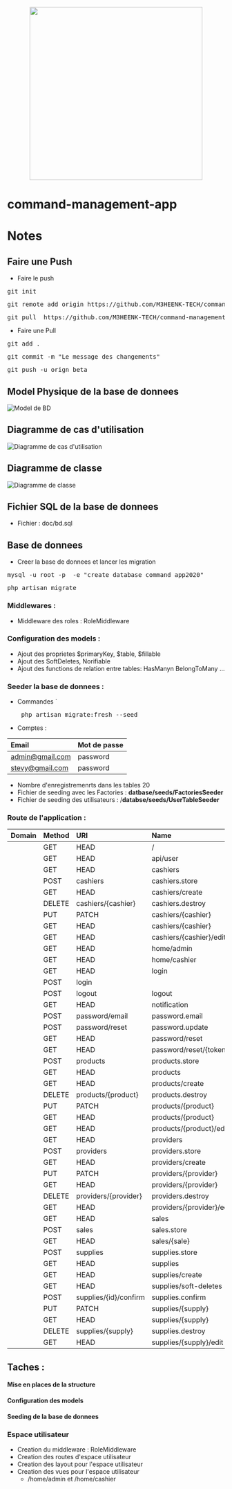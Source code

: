 <p align="center"><img src="https://avatars0.githubusercontent.com/u/45993282?s=200&v=4" width="400"></p>

# command-management-app

# Notes

##  Faire une Push

* Faire le push
<pre>git init</pre>
<pre>git remote add origin https://github.com/M3HEENK-TECH/command-management-app.git</pre>
<pre>git pull  https://github.com/M3HEENK-TECH/command-management-app.git master</pre>

* Faire une Pull
<pre>git add .</pre>
<pre>git commit -m "Le message des changements"</pre>
<pre>git push -u orign beta</pre>

## Model Physique  de la base de donnees
![Model de BD](https://raw.githubusercontent.com/M3HEENK-TECH/command-management-app/master/doc/db_model.png)

## Diagramme de cas d'utilisation
![Diagramme de cas d'utilisation](https://raw.githubusercontent.com/M3HEENK-TECH/command-management-app/master/doc/uc_diagram.jpg)

## Diagramme de classe
![Diagramme de classe](https://raw.githubusercontent.com/M3HEENK-TECH/command-management-app/master/doc/class_dirgram.jpg)


## Fichier SQL de la base de donnees
 * Fichier : doc/bd.sql

## Base  de donnees
* Creer la base de donnees et lancer les migration
<pre>
mysql -u root -p  -e "create database command_app2020"
</pre>
<pre>
php artisan migrate
</pre>

### Middlewares :
* Middleware des roles : RoleMiddleware

### Configuration des models :
* Ajout des proprietes $primaryKey, $table, $fillable
* Ajout des SoftDeletes, Norifiable
* Ajout des functions de relation entre tables: HasManyn BelongToMany ...


### Seeder la base de donnees :
* Commandes 
    `<pre> php artisan migrate:fresh --seed </pre>
* Comptes : 

|Email| Mot de passe|
|:--------|:----------|
|admin@gmail.com| password|
|stevy@gmail.com| password|

* Nombre d'enregistremenrts dans les tables 20 
* Fichier de seeding avec les Factories : **datbase/seeds/FactoriesSeeder**
* Fichier de seeding des utilisateurs : /**databse/seeds/UserTableSeeder**


### Route de l'application :

| Domain | Method    | URI                       | Name                 | Action                                                                 | Middleware                  |
| :------| :---------| :-------------------------|:---------------------|:-----------------------------------------------------------------------| :---------------------------|
|        | GET|HEAD  | /                         |                      | Closure                                                                | web,guest                   |
|        | GET|HEAD  | api/user                  |                      | Closure                                                                | api,auth:api                |
|        | GET|HEAD  | cashiers                  | cashiers.index       | App\Http\Controllers\Resources\CashiersController@index                | web,auth,role:admin         |
|        | POST      | cashiers                  | cashiers.store       | App\Http\Controllers\Resources\CashiersController@store                | web,auth,role:admin         |
|        | GET|HEAD  | cashiers/create           | cashiers.create      | App\Http\Controllers\Resources\CashiersController@create               | web,auth,role:admin         |
|        | DELETE    | cashiers/{cashier}        | cashiers.destroy     | App\Http\Controllers\Resources\CashiersController@destroy              | web,auth,role:admin         |
|        | PUT|PATCH | cashiers/{cashier}        | cashiers.update      | App\Http\Controllers\Resources\CashiersController@update               | web,auth,role:admin         |
|        | GET|HEAD  | cashiers/{cashier}        | cashiers.show        | App\Http\Controllers\Resources\CashiersController@show                 | web,auth,role:admin         |
|        | GET|HEAD  | cashiers/{cashier}/edit   | cashiers.edit        | App\Http\Controllers\Resources\CashiersController@edit                 | web,auth,role:admin         |
|        | GET|HEAD  | home/admin                | home.admin           | App\Http\Controllers\HomeController@adminIndex                         | web,auth,role:admin         |
|        | GET|HEAD  | home/cashier              | home.cashier         | App\Http\Controllers\HomeController@cashierIndex                       | web,auth,role:admin,cashier |
|        | GET|HEAD  | login                     | login                | App\Http\Controllers\Auth\LoginController@showLoginForm                | web,guest                   |
|        | POST      | login                     |                      | App\Http\Controllers\Auth\LoginController@login                        | web,guest                   |
|        | POST      | logout                    | logout               | App\Http\Controllers\Auth\LoginController@logout                       | web                         |
|        | GET|HEAD  | notification              | notification_list    | App\Http\Controllers\NotificationController@list                       | web,auth,role:admin,cashier |
|        | POST      | password/email            | password.email       | App\Http\Controllers\Auth\ForgotPasswordController@sendResetLinkEmail  | web,guest                   |
|        | POST      | password/reset            | password.update      | App\Http\Controllers\Auth\ResetPasswordController@reset                | web,guest                   |
|        | GET|HEAD  | password/reset            | password.request     | App\Http\Controllers\Auth\ForgotPasswordController@showLinkRequestForm | web,guest                   |
|        | GET|HEAD  | password/reset/{token}    | password.reset       | App\Http\Controllers\Auth\ResetPasswordController@showResetForm        | web,guest                   |
|        | POST      | products                  | products.store       | App\Http\Controllers\Resources\ProductsController@store                | web,auth,role:admin         |
|        | GET|HEAD  | products                  | products.index       | App\Http\Controllers\Resources\ProductsController@index                | web,auth,role:admin         |
|        | GET|HEAD  | products/create           | products.create      | App\Http\Controllers\Resources\ProductsController@create               | web,auth,role:admin         |
|        | DELETE    | products/{product}        | products.destroy     | App\Http\Controllers\Resources\ProductsController@destroy              | web,auth,role:admin         |
|        | PUT|PATCH | products/{product}        | products.update      | App\Http\Controllers\Resources\ProductsController@update               | web,auth,role:admin         |
|        | GET|HEAD  | products/{product}        | products.show        | App\Http\Controllers\Resources\ProductsController@show                 | web,auth,role:admin         |
|        | GET|HEAD  | products/{product}/edit   | products.edit        | App\Http\Controllers\Resources\ProductsController@edit                 | web,auth,role:admin         |
|        | GET|HEAD  | providers                 | providers.index      | App\Http\Controllers\Resources\ProvidersController@index               | web,auth,role:admin         |
|        | POST      | providers                 | providers.store      | App\Http\Controllers\Resources\ProvidersController@store               | web,auth,role:admin         |
|        | GET|HEAD  | providers/create          | providers.create     | App\Http\Controllers\Resources\ProvidersController@create              | web,auth,role:admin         |
|        | PUT|PATCH | providers/{provider}      | providers.update     | App\Http\Controllers\Resources\ProvidersController@update              | web,auth,role:admin         |
|        | GET|HEAD  | providers/{provider}      | providers.show       | App\Http\Controllers\Resources\ProvidersController@show                | web,auth,role:admin         |
|        | DELETE    | providers/{provider}      | providers.destroy    | App\Http\Controllers\Resources\ProvidersController@destroy             | web,auth,role:admin         |
|        | GET|HEAD  | providers/{provider}/edit | providers.edit       | App\Http\Controllers\Resources\ProvidersController@edit                | web,auth,role:admin         |
|        | GET|HEAD  | sales                     | sales.index          | App\Http\Controllers\Resources\SalesController@index                   | web,auth,role:admin,cashier |
|        | POST      | sales                     | sales.store          | App\Http\Controllers\Resources\SalesController@store                   | web,auth,role:admin,cashier |
|        | GET|HEAD  | sales/{sale}              | sales.show           | App\Http\Controllers\Resources\SalesController@show                    | web,auth,role:admin,cashier |
|        | POST      | supplies                  | supplies.store       | App\Http\Controllers\Resources\SuppliesController@store                | web,auth,role:admin         |
|        | GET|HEAD  | supplies                  | supplies.index       | App\Http\Controllers\Resources\SuppliesController@index                | web,auth,role:admin         |
|        | GET|HEAD  | supplies/create           | supplies.create      | App\Http\Controllers\Resources\SuppliesController@create               | web,auth,role:admin         |
|        | GET|HEAD  | supplies/soft-deletes     | supplies.SoftDeleted | App\Http\Controllers\Resources\SuppliesController@listWithSoftDeleted  | web,auth,role:admin         |
|        | POST      | supplies/{id}/confirm     | supplies.confirm     | App\Http\Controllers\Resources\SuppliesController@confirm              | web,auth,role:admin         |
|        | PUT|PATCH | supplies/{supply}         | supplies.update      | App\Http\Controllers\Resources\SuppliesController@update               | web,auth,role:admin         |
|        | GET|HEAD  | supplies/{supply}         | supplies.show        | App\Http\Controllers\Resources\SuppliesController@show                 | web,auth,role:admin         |
|        | DELETE    | supplies/{supply}         | supplies.destroy     | App\Http\Controllers\Resources\SuppliesController@destroy              | web,auth,role:admin         |
|        | GET|HEAD  | supplies/{supply}/edit    | supplies.edit        | App\Http\Controllers\Resources\SuppliesController@edit                 | web,auth,role:admin         |

## Taches :

#### Mise en places de la structure

#### Configuration des models

#### Seeding de la base de donnees

### Espace utilisateur
* Creation du middleware : RoleMiddleware
* Creation des routes d'espace utilisateur
* Creation des layout pour l'espace utilisateur
* Creation des vues pour l'espace utilisateur
    * /home/admin et /home/cashier